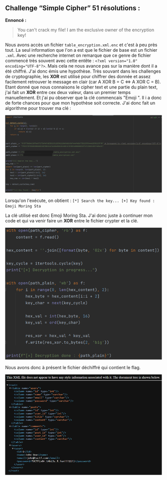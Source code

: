 ## Challenge “Simple Cipher” 51 résolutions :

**Ennoncé :**
>You can't crack my file! I am the exclusive owner of the encryption key!


Nous avons accès un fichier `table_encryption.xml.enc` et c'est à peu près tout. La seul information que l'on a est que le fichier de base est un fichier `.xml`. Avec une recherche internet on remarque que ce genre de fichier commencé très souvent avec cette entête : `<?xml version="1.0" encoding="UTF-8"?>`.
Mais cela ne nous avance pas sur la manière dont il a été chiffré. J'ai donc émis une hypothèse. Très souvant dans les challenges de cryptographie, les **XOR** est utilisé pour chiffrer des donnée et assez facilement retrouver le message en clair (car A XOR B = C <=> A XOR C = B).
Etant donné que nous connaisons le cipher text et une partie du plain text, j'ai fait un **XOR** entre cex deux valeur, dans un premier temps manuellement. Et j'ai pu observer que la clé commencais "Emoji ". Il i a donc de forte chances pour que mon hypothèse soit correcte. J'ai donc fait un algorithme pour trouver ma clé :

<img src="./src/images/table_encryption_easy_1.png"/>


Lorsqu'on l'exécute, on obtient :
`[*] Search the key...
[+] Key found : Emoji Moring Sta`

La clé utilisé est donc Emoji Moring Sta. J'ai donc juste à continuer mon code et qui va venir faire un **XOR** entre le fichier crypter et la clé.

<img src="./src/images/table_encryption_easy_2.png"/>

Nous avons donc à présent le fichier déchiffré qui contient le flag.

<img src="./src/images/table_encryption_easy_3.png"/>
